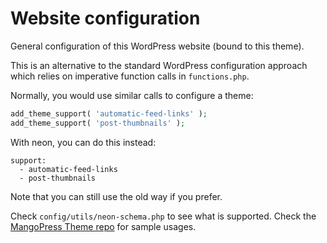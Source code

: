 # Website configuration

General configuration of this WordPress website (bound to this theme).

This is an alternative to the standard WordPress configuration approach which
relies on imperative function calls in `functions.php`.

Normally, you would use similar calls to configure a theme:

```php
add_theme_support( 'automatic-feed-links' );
add_theme_support( 'post-thumbnails' );
```

With neon, you can do this instead:

```neon
support:
  - automatic-feed-links
  - post-thumbnails
```

Note that you can still use the old way if you prefer.

Check `config/utils/neon-schema.php` to see what is supported. Check the
[MangoPress Theme repo](https://github.com/manGoweb/MangoPress/tree/master/theme/schema)
for sample usages.

